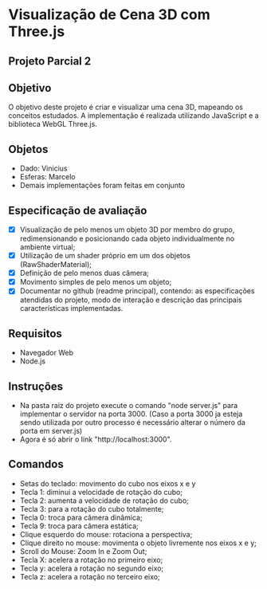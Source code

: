 # Visualização de Cena 3D com Three.js
## Projeto Parcial 2

## Objetivo

O objetivo deste projeto é criar e visualizar uma cena 3D, mapeando os conceitos estudados. 
A implementação é realizada utilizando JavaScript e a biblioteca WebGL Three.js.

## Objetos

- Dado: Vinicius 
- Esferas: Marcelo
- Demais implementações foram feitas em conjunto

## Especificação de avaliação
- [x] Visualização de pelo menos um objeto 3D por membro do grupo, redimensionando e posicionando cada objeto individualmente no ambiente virtual;
- [x] Utilização de um shader próprio em um dos objetos (RawShaderMaterial);
- [x] Definição de pelo menos duas câmera;
- [x] Movimento simples de pelo menos um objeto;
- [x] Documentar no github (readme principal), contendo: as especificações atendidas do projeto, modo de interação e descrição das principais características implementadas.

## Requisitos

- Navegador Web
- Node.js

## Instruções

- Na pasta raiz do projeto execute o comando "node server.js" para implementar o servidor na porta 3000.
(Caso a porta 3000 ja esteja sendo utilizada por outro processo é necessário alterar o número da porta em server.js)
- Agora é só abrir o link "http://localhost:3000".

## Comandos

- Setas do teclado: movimento do cubo nos eixos x e y
- Tecla 1: diminui a velocidade de rotação do cubo;
- Tecla 2: aumenta a velocidade de rotação do cubo;
- Tecla 3: para a rotação do cubo totalmente;
- Tecla 0: troca para câmera dinâmica;
- Tecla 9: troca para câmera estática;
- Clique esquerdo do mouse: rotaciona a perspectiva;
- Clique direito no mouse: movimenta o objeto livremente nos eixos x e y;
- Scroll do Mouse: Zoom In e Zoom Out;
- Tecla X: acelera a rotação no primeiro eixo;
- Tecla y: acelera a rotação no segundo eixo;
- Tecla z: acelera a rotação no terceiro eixo;

